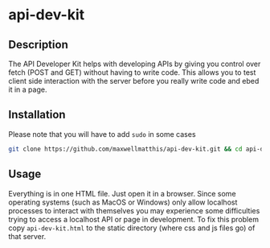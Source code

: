# api-dev-kit
## Description
The API Developer Kit helps with developing APIs by giving you control over fetch (POST and GET) without having to write code. This allows you to test client side interaction with the server before you really write code and ebed it in a page. 
## Installation
Please note that you will have to add `sudo` in some cases
```bash
git clone https://github.com/maxwellmatthis/api-dev-kit.git && cd api-dev-kit
```
## Usage
Everything is in one HTML file. Just open it in a browser. 
Since some operating systems (such as MacOS or Windows) only allow localhost processes to interact with themselves you may experience some difficulties trying to access a localhost API or page in development. To fix this problem copy `api-dev-kit.html` to the static directory (where css and js files go) of that server. 